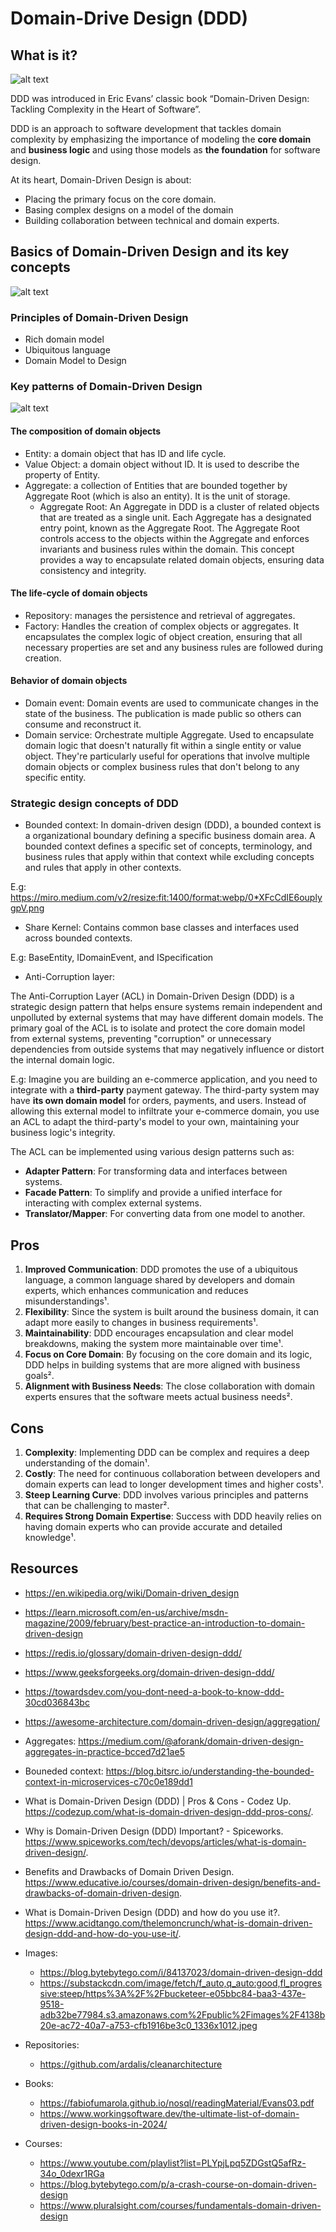 # Domain-Drive Design (DDD)

## What is it?

![alt text](ddd-arch.png)

DDD was introduced in Eric Evans’ classic book “Domain-Driven Design: Tackling Complexity in the Heart of Software”.

DDD is an approach to software development that tackles domain complexity by emphasizing the importance of modeling the **core domain** and **business logic** and using those models as **the foundation** for software design.

At its heart, Domain-Driven Design is about:

- Placing the primary focus on the core domain.
- Basing complex designs on a model of the domain
- Building collaboration between technical and domain experts.

## Basics of Domain-Driven Design and its key concepts

![alt text](ddd-concepts.png)

### Principles of Domain-Driven Design

- Rich domain model
- Ubiquitous language
- Domain Model to Design

### Key patterns of Domain-Driven Design

![alt text](key-terms-ddd.png)

#### The composition of domain objects

- Entity: a domain object that has ID and life cycle.
- Value Object: a domain object without ID. It is used to describe the property of Entity.
- Aggregate: a collection of Entities that are bounded together by Aggregate Root (which is also an entity). It is the unit of storage.
  - Aggregate Root: An Aggregate in DDD is a cluster of related objects that are treated as a single unit. Each Aggregate has a designated entry point, known as the Aggregate Root. The Aggregate Root controls access to the objects within the Aggregate and enforces invariants and business rules within the domain. This concept provides a way to encapsulate related domain objects, ensuring data consistency and integrity.

#### The life-cycle of domain objects

- Repository: manages the persistence and retrieval of aggregates.
- Factory: Handles the creation of complex objects or aggregates. It encapsulates the complex logic of object creation, ensuring that all necessary properties are set and any business rules are followed during creation.

#### Behavior of domain objects

- Domain event: Domain events are used to communicate changes in the state of the business. The publication is made public so others can consume and reconstruct it.
- Domain service: Orchestrate multiple Aggregate. Used to encapsulate domain logic that doesn't naturally fit within a single entity or value object. They're particularly useful for operations that involve multiple domain objects or complex business rules that don't belong to any specific entity.

### Strategic design concepts of DDD

- Bounded context: In domain-driven design (DDD), a bounded context is a organizational boundary defining a specific business domain area. A bounded context defines a specific set of concepts, terminology, and business rules that apply within that context while excluding concepts and rules that apply in other contexts.

E.g: https://miro.medium.com/v2/resize:fit:1400/format:webp/0*XFcCdIE6ouplygpV.png

- Share Kernel: Contains common base classes and interfaces used across bounded contexts.

E.g: BaseEntity, IDomainEvent, and ISpecification

- Anti-Corruption layer:

The Anti-Corruption Layer (ACL) in Domain-Driven Design (DDD) is a strategic design pattern that helps ensure systems remain independent and unpolluted by external systems that may have different domain models. The primary goal of the ACL is to isolate and protect the core domain model from external systems, preventing "corruption" or unnecessary dependencies from outside systems that may negatively influence or distort the internal domain logic.

E.g: Imagine you are building an e-commerce application, and you need to integrate with a **third-party** payment gateway. The third-party system may have **its own domain model** for orders, payments, and users. Instead of allowing this external model to infiltrate your e-commerce domain, you use an ACL to adapt the third-party's model to your own, maintaining your business logic's integrity.

The ACL can be implemented using various design patterns such as:

- **Adapter Pattern**: For transforming data and interfaces between systems.
- **Facade Pattern**: To simplify and provide a unified interface for interacting with complex external systems.
- **Translator/Mapper**: For converting data from one model to another.

## Pros

1. **Improved Communication**: DDD promotes the use of a ubiquitous language, a common language shared by developers and domain experts, which enhances communication and reduces misunderstandings¹.
2. **Flexibility**: Since the system is built around the business domain, it can adapt more easily to changes in business requirements¹.
3. **Maintainability**: DDD encourages encapsulation and clear model breakdowns, making the system more maintainable over time¹.
4. **Focus on Core Domain**: By focusing on the core domain and its logic, DDD helps in building systems that are more aligned with business goals².
5. **Alignment with Business Needs**: The close collaboration with domain experts ensures that the software meets actual business needs².

## Cons

1. **Complexity**: Implementing DDD can be complex and requires a deep understanding of the domain¹.
2. **Costly**: The need for continuous collaboration between developers and domain experts can lead to longer development times and higher costs¹.
3. **Steep Learning Curve**: DDD involves various principles and patterns that can be challenging to master².
4. **Requires Strong Domain Expertise**: Success with DDD heavily relies on having domain experts who can provide accurate and detailed knowledge¹.

## Resources

- https://en.wikipedia.org/wiki/Domain-driven_design
- https://learn.microsoft.com/en-us/archive/msdn-magazine/2009/february/best-practice-an-introduction-to-domain-driven-design
- https://redis.io/glossary/domain-driven-design-ddd/
- https://www.geeksforgeeks.org/domain-driven-design-ddd/
- https://towardsdev.com/you-dont-need-a-book-to-know-ddd-30cd036843bc
- https://awesome-architecture.com/domain-driven-design/aggregation/
- Aggregates: https://medium.com/@aforank/domain-driven-design-aggregates-in-practice-bcced7d21ae5
- Bouneded context: https://blog.bitsrc.io/understanding-the-bounded-context-in-microservices-c70c0e189dd1
- What is Domain-Driven Design (DDD) | Pros & Cons - Codez Up. https://codezup.com/what-is-domain-driven-design-ddd-pros-cons/.
- Why is Domain-Driven Design (DDD) Important? - Spiceworks. https://www.spiceworks.com/tech/devops/articles/what-is-domain-driven-design/.
- Benefits and Drawbacks of Domain Driven Design. https://www.educative.io/courses/domain-driven-design/benefits-and-drawbacks-of-domain-driven-design.
- What is Domain-Driven Design (DDD) and how do you use it?. https://www.acidtango.com/thelemoncrunch/what-is-domain-driven-design-ddd-and-how-do-you-use-it/.

- Images:

  - https://blog.bytebytego.com/i/84137023/domain-driven-design-ddd
  - https://substackcdn.com/image/fetch/f_auto,q_auto:good,fl_progressive:steep/https%3A%2F%2Fbucketeer-e05bbc84-baa3-437e-9518-adb32be77984.s3.amazonaws.com%2Fpublic%2Fimages%2F4138b20e-ac72-40a7-a753-cfb1916be3c0_1336x1012.jpeg

- Repositories:

  - https://github.com/ardalis/cleanarchitecture

- Books:

  - https://fabiofumarola.github.io/nosql/readingMaterial/Evans03.pdf
  - https://www.workingsoftware.dev/the-ultimate-list-of-domain-driven-design-books-in-2024/

- Courses:
  - https://www.youtube.com/playlist?list=PLYpjLpq5ZDGstQ5afRz-34o_0dexr1RGa
  - https://blog.bytebytego.com/p/a-crash-course-on-domain-driven-design
  - https://www.pluralsight.com/courses/fundamentals-domain-driven-design
